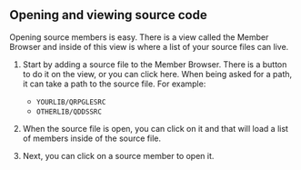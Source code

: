 #

## Opening and viewing source code

Opening source members is easy. There is a view called the Member Browser and inside of this view is where a list of your source files can live.

1. Start by adding a source file to the Member Browser. There is a button to do it on the view, or you can click here. When being asked for a path, it can take a path to the source file. For example:

   * `YOURLIB/QRPGLESRC`
   * `OTHERLIB/QDDSSRC`

2. When the source file is open, you can click on it and that will load a list of members inside of the source file.

3. Next, you can click on a source member to open it.